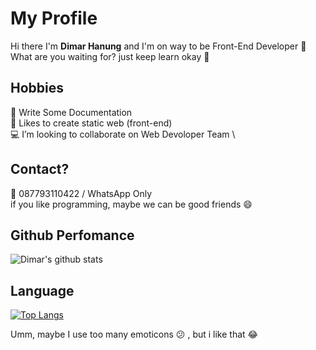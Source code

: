 # My Profile
Hi there I'm **Dimar Hanung** and I'm on way to be Front-End Developer 👋 \
What are you waiting for? just keep learn okay :ghost:
## Hobbies
:pencil: Write Some Documentation \
:art: Likes to create static web (front-end) \
:computer:  I’m looking to collaborate on Web Devoloper Team \

## Contact?
:iphone: 087793110422 / WhatsApp Only \
if you like programming, maybe we can be good friends :smile:

## Github Perfomance

![Dimar's github stats](https://github-readme-stats.vercel.app/api?username=dimar-hanung&show_icons=true&theme=vue)

## Language
[![Top Langs](https://github-readme-stats.vercel.app/api/top-langs/?username=dimar-hanung)](#)


Umm, maybe I use too many emoticons :confused: , but i like that :joy:
